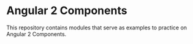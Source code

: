 # Angular 2 Components

This repository contains modules that serve as examples to practice on Angular 2 Components.
